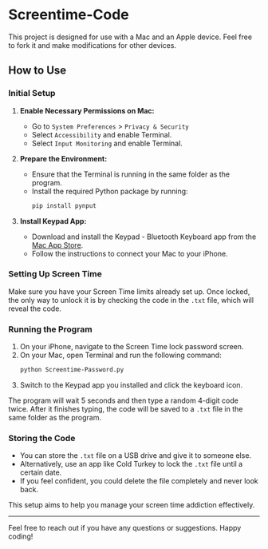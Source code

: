 # Screentime-Code

This project is designed for use with a Mac and an Apple device. Feel free to fork it and make modifications for other devices.

## How to Use

### Initial Setup

1. **Enable Necessary Permissions on Mac:**
    - Go to `System Preferences` > `Privacy & Security`
    - Select `Accessibility` and enable Terminal.
    - Select `Input Monitoring` and enable Terminal.

2. **Prepare the Environment:**
    - Ensure that the Terminal is running in the same folder as the program.
    - Install the required Python package by running:
      ```bash
      pip install pynput
      ```

3. **Install Keypad App:**
    - Download and install the Keypad - Bluetooth Keyboard app from the [Mac App Store](https://apps.apple.com/ca/app/keypad-bluetooth-keyboard/id1491684442?mt=12).
    - Follow the instructions to connect your Mac to your iPhone.

### Setting Up Screen Time

Make sure you have your Screen Time limits already set up. Once locked, the only way to unlock it is by checking the code in the `.txt` file, which will reveal the code.

### Running the Program

1. On your iPhone, navigate to the Screen Time lock password screen.
2. On your Mac, open Terminal and run the following command:
   ```bash
   python Screentime-Password.py
   ```
3. Switch to the Keypad app you installed and click the keyboard icon.

The program will wait 5 seconds and then type a random 4-digit code twice. After it finishes typing, the code will be saved to a `.txt` file in the same folder as the program.

### Storing the Code

- You can store the `.txt` file on a USB drive and give it to someone else.
- Alternatively, use an app like Cold Turkey to lock the `.txt` file until a certain date.
- If you feel confident, you could delete the file completely and never look back.

This setup aims to help you manage your screen time addiction effectively.

---

Feel free to reach out if you have any questions or suggestions. Happy coding!

